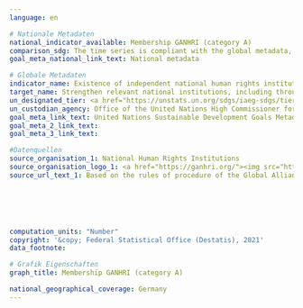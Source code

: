 ```yaml
---
language: en    

# Nationale Metadaten    
national_indicator_available: Membership GANHRI (category A)    
comparison_sdg: The time series is compliant with the global metadata, but it refers to Germany and not to all UN-member countries.    
goal_meta_national_link_text: National metadata    

# Globale Metadaten    
indicator_name: Existence of independent national human rights institutions in compliance with the Paris Principles    
target_name: Strengthen relevant national institutions, including through international cooperation, for building capacity at all levels, in particular in developing countries, to prevent violence and combat terrorism and crime    
un_designated_tier: <a href="https://unstats.un.org/sdgs/iaeg-sdgs/tier-classification/" title="Click here for more information on the UN tier classification.">Tier I</a>    
un_custodian_agency: Office of the United Nations High Commissioner for Human Rights (OHCHR)    
goal_meta_link_text: United Nations Sustainable Development Goals Metadata    
goal_meta_2_link_text:     
goal_meta_3_link_text:     

#Datenquellen
source_organisation_1: National Human Rights Institutions
source_organisation_logo_1: <a href="https://ganhri.org/"><img src="https://g205sdgs.github.io/sdg-indicators/public/OrgImgEn/ganhri.png" alt="Logo ganhri" style="height:60px; width:148px" /></a>
source_url_text_1: Based on the rules of procedure of the Global Alliance of National Human Rights Institutions (GANHRI)





    
computation_units: "Number"    
copyright: '&copy; Federal Statistical Office (Destatis), 2021'    
data_footnote:     

# Grafik Eigenschaften    
graph_title: Membership GANHRI (category A)    

national_geographical_coverage: Germany    
---
```


<span></span>
